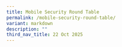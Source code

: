 ```yaml
---
title: Mobile Security Round Table
permalink: /mobile-security-round-table/
variant: markdown
description: ""
third_nav_title: 22 Oct 2025
---
```

